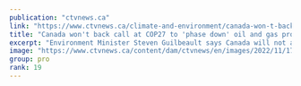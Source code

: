 ```yaml
---
publication: "ctvnews.ca"
link: "https://www.ctvnews.ca/climate-and-environment/canada-won-t-back-call-at-cop27-to-phase-down-oil-and-gas-production-1.6157657"
title: "Canada won't back call at COP27 to 'phase down' oil and gas production"
excerpt: "Environment Minister Steven Guilbeault says Canada will not agree to include language calling for the phaseout of all fossil fuels in the final agreement at this year's United Nations climate talks in"
image: "https://www.ctvnews.ca/content/dam/ctvnews/en/images/2022/11/17/steven-guilbeault-1-6157670-1668715879159.jpg"
group: pro
rank: 19
---
```

